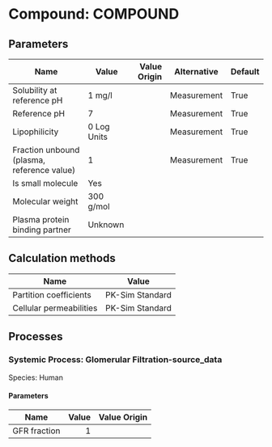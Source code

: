 # Compound: COMPOUND

## Parameters

Name                                       | Value       | Value Origin | Alternative | Default |
------------------------------------------ | ----------- | ------------:| ----------- | ------- |
Solubility at reference pH                 | 1 mg/l      |              | Measurement | True    |
Reference pH                               | 7           |              | Measurement | True    |
Lipophilicity                              | 0 Log Units |              | Measurement | True    |
Fraction unbound (plasma, reference value) | 1           |              | Measurement | True    |
Is small molecule                          | Yes         |              |             |         |
Molecular weight                           | 300 g/mol   |              |             |         |
Plasma protein binding partner             | Unknown     |              |             |         |
## Calculation methods

Name                    | Value           |
----------------------- | --------------- |
Partition coefficients  | PK-Sim Standard |
Cellular permeabilities | PK-Sim Standard |
## Processes

### Systemic Process: Glomerular Filtration-source_data

Species: Human
#### Parameters

Name         | Value | Value Origin |
------------ | -----:| ------------: |
GFR fraction |     1 |              |
